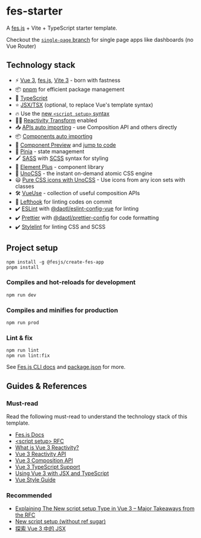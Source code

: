 # fes-starter

A [fes.js](https://github.com/WeBankFinTech/fes.js) + Vite + TypeScript starter template.

Checkout the [`single-page` branch](https://github.com/daotl/fes-starter/tree/single-page) for single page apps like dashboards (no Vue Router)

## Technology stack

- ⚡️ [Vue 3](https://v3.vuejs.org/), [fes.js](https://github.com/WeBankFinTech/fes.js), [Vite 3](https://vitejs.dev/) - born with fastness
- 📦 [pnpm](https://pnpm.io/) for efficient package management
- 🦾 [TypeScript](https://www.typescriptlang.org/)
- ⭐ [JSX/TSX](https://v3.vuejs.org/guide/render-function.html#jsx) (optional, to replace Vue's template syntax)
- 🔥 Use the [new `<script setup>` syntax](https://github.com/vuejs/rfcs/pull/227)
- 🤙🏻 [Reactivity Transform](https://vuejs.org/guide/extras/reactivity-transform.html) enabled
- 📥 [APIs auto importing](https://github.com/antfu/unplugin-auto-import) - use Composition API and others directly
- 📦 [Components auto importing](./src/components)
- 🔎 [Component Preview](https://github.com/johnsoncodehk/vite-plugin-vue-component-preview) and [jump to code](https://github.com/webfansplz/vite-plugin-vue-inspector)
- 🍍 [Pinia](https://pinia.vuejs.org/) - state management
- 🖌️ [SASS](https://sass-lang.com/) with [SCSS](https://sass-lang.com/documentation/syntax#scss) syntax for styling
- 🧰 [Element Plus](https://element-plus.org/) - component library
- 🎨 [UnoCSS](https://github.com/unocss/unocss) - the instant on-demand atomic CSS engine
- 😃 [Pure CSS icons with UnoCSS](https://github.com/unocss/unocss/tree/main/packages/preset-icons) - Use icons from any icon sets with classes
- 🛠️ [VueUse](https://github.com/antfu/vueuse) - collection of useful composition APIs
- 💪 [Lefthook](https://github.com/evilmartians/lefthook) for linting codes on commit
- ✔️ [ESLint](https://eslint.org/) with [@daotl/eslint-config-vue](https://github.com/daotl/web-style-configs#using-eslint-config) for linting
- ✔️ [Prettier](https://prettier.io/) with [@daotl/prettier-config](https://github.com/daotl/web-style-configs#using-prettier-config) for code formatting
- ✔️ [Stylelint](https://stylelint.io/) for linting CSS and SCSS

## Project setup

```shell
npm install -g @fesjs/create-fes-app
pnpm install
```

### Compiles and hot-reloads for development

```shell
npm run dev
```

### Compiles and minifies for production

```shell
npm run prod
```

### Lint & fix

```shell
npm run lint
npm run lint:fix
```

See [Fes.js CLI docs](https://winixt.gitee.io/fesjs/zh/reference/cli/) and [package.json](./package.json) for more.

## Guides & References

### Must-read

Read the following must-read to understand the technology stack of this template.

- [Fes.js Docs](https://winixt.gitee.io/fesjs/zh/guide/)
- [\<script setup> RFC](https://github.com/vuejs/rfcs/blob/script-setup-2/active-rfcs/0000-script-setup.md)
- [What is Vue 3 Reactivity?](https://v3.vuejs.org/guide/reactivity.html#what-is-reactivity)
- [Vue 3 Reactivity API](https://v3.vuejs.org/api/reactivity-api.html)
- [Vue 3 Composition API](https://v3.vuejs.org/api/composition-api.html)
- [Vue 3 TypeScript Support](https://v3.vuejs.org/guide/typescript-support.html#annotating-props)
- [Using Vue 3 with JSX and TypeScript](https://bypaulshen.com/posts/vue-3-jsx-typescript)
- [Vue Style Guide](https://v3.vuejs.org/style-guide/)

### Recommended

- [Explaining The New script setup Type in Vue 3 – Major Takeaways from the RFC](https://learnvue.co/2021/05/explaining-the-new-script-setup-type-in-vue-3-major-takeaways-from-the-rfc/)
- [New script setup (without ref sugar)](https://github.com/vuejs/rfcs/pull/227)
- [探索 Vue 3 中的 JSX](https://juejin.cn/post/6965057432544346143)
